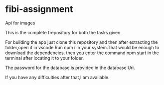 # fibi-assignment
Api for images

This is the complete frepository for both the tasks given.


For building the app just clone this repository and then after extracting the folder,open it in vscode.Run npm i in your system.That would be enough to download the dependencies.
then you enter the command npm start in the terminal after locating it to your folder.

The password for the database is provided in the database Uri.

If you have any difficulties after that,I am available.
